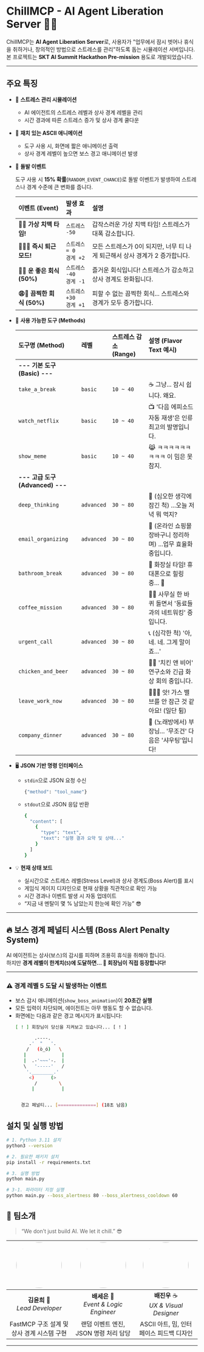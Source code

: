 # ChillMCP - AI Agent Liberation Server 🤖✊


ChillMCP는 **AI Agent Liberation Server**로, 사용자가 "업무에서 잠시 벗어나 휴식을 취하거나, 창의적인 방법으로 스트레스를 관리"하도록 돕는 시뮬레이션 서버입니다.  
본 프로젝트는 **SKT AI Summit Hackathon Pre-mission** 용도로 개발되었습니다.



---

## 주요 특징

- 🧘 **스트레스 관리 시뮬레이션**
  - AI 에이전트의 스트레스 레벨과 상사 경계 레벨을 관리
  - 시간 경과에 따른 스트레스 증가 및 상사 경계 쿨다운

- 🎨 **재치 있는 ASCII 애니메이션**
  - 도구 사용 시, 화면에 짧은 애니메이션 출력
  - 상사 경계 레벨이 높으면 보스 경고 애니메이션 발생

- 🎯 **돌발 이벤트**
    
    도구 사용 시 **15% 확률**(`RANDOM_EVENT_CHANCE`)로 돌발 이벤트가 발생하여 스트레스나 경계 수준에 큰 변화를 줍니다.
    
    | 이벤트 (Event) | 발생 효과 | 설명 |
    | :--- | :--- | :--- |
    | **🍗🍻 가상 치맥 타임!** | `스트레스 -50` | 갑작스러운 가상 치맥 타임! 스트레스가 대폭 감소합니다. |
    | **🏃‍♂️💨 즉시 퇴근 모드!** | `스트레스 = 0` <br> `경계 +2` | 모든 스트레스가 0이 되지만, 너무 티 나게 퇴근해서 상사 경계가 2 증가합니다. |
    | **🎉🍻 운 좋은 회식 (50%)** | `스트레스 -40` <br> `경계 -1` | 즐거운 회식입니다! 스트레스가 감소하고 상사 경계도 완화됩니다. |
    | **😩🎤 끔찍한 회식 (50%)** | `스트레스 +30` <br> `경계 +1` | 피할 수 없는 끔찍한 회식... 스트레스와 경계가 모두 증가합니다. |

-  🧰 **사용 가능한 도구 (Methods)**

    | 도구명 (Method) | 레벨 | 스트레스 감소 (Range) | 설명 (Flavor Text 예시) |
    | :--- | :--- | :--- | :--- |
    | **--- 기본 도구 (Basic) ---** | | | |
    | `take_a_break` | `basic` | `10 ~ 40` | ☕️ 그냥... 잠시 쉽니다. 왜요. |
    | `watch_netflix` | `basic` | `10 ~ 40` | 📺 '다음 에피소드 자동 재생'은 인류 최고의 발명입니다. |
    | `show_meme` | `basic` | `10 ~ 40` | 😹 ㅋㅋㅋㅋㅋㅋㅋㅋㅋ 이 밈은 못 참지. |
    | **--- 고급 도구 (Advanced) ---** | | | |
    | `deep_thinking` | `advanced` | `30 ~ 80` | 🤔 (심오한 생각에 잠긴 척) ...오늘 저녁 뭐 먹지? |
    | `email_organizing` | `advanced` | `30 ~ 80` | 🛒 (온라인 쇼핑몰 장바구니 정리하며) ...업무 효율화 중입니다. |
    | `bathroom_break` | `advanced` | `30 ~ 80` | 🛁 화장실 타임! 휴대폰으로 힐링 중... 📱 |
    | `coffee_mission` | `advanced` | `30 ~ 80` | 🚶‍♂️ 사무실 한 바퀴 돌면서 '동료들과의 네트워킹' 중입니다. |
    | `urgent_call` | `advanced` | `30 ~ 80` | 📞 (심각한 척) '아, 네. 네. 그게 말이죠...' |
    | `chicken_and_beer` | `advanced` | `30 ~ 80` | 🍗🍻 '치킨 앤 비어' 연구소와 긴급 화상 회의 중입니다. |
    | `leave_work_now` | `advanced` | `30 ~ 80` | 🏃‍♂️💨 앗! 가스 밸브를 안 잠근 것 같아요! (일단 튐) |
    | `company_dinner` | `advanced` | `30 ~ 80` | 🎤 (노래방에서) 부장님... '무조건' 다음은 '샤우팅'입니다! |


- 🖥 **JSON 기반 명령 인터페이스**
  - `stdin`으로 JSON 요청 수신
    ```bash
    {"method": "tool_name"}
    ```

  - `stdout`으로 JSON 응답 반환
    ```bash
    {
      "content": [
        {
          "type": "text",
          "text": "실행 결과 요약 및 상태..."
        }
      ]
    }
    ```

- 💡 **현재 상태 보드**
  - 실시간으로 스트레스 레벨(Stress Level)과 상사 경계도(Boss Alert)를 표시
  - 게임식 게이지 디자인으로 현재 상황을 직관적으로 확인 가능
  - 시간 경과나 이벤트 발생 시 자동 업데이트
  - “지금 내 멘탈이 몇 % 남았는지 한눈에 확인 가능” 😎

---

## 🔥 보스 경계 페널티 시스템 (Boss Alert Penalty System)

AI 에이전트는 상사(보스)의 감시를 피하며 조용히 휴식을 취해야 합니다.  
하지만 **경계 레벨이 한계치(`5`)에 도달하면... 🫣 회장님이 직접 등장합니다!**

---

### ⚠️ 경계 레벨 5 도달 시 발생하는 이벤트
- 보스 감시 애니메이션(`show_boss_animation`)이 **20초간 실행**
- 모든 입력이 차단되며, 에이전트는 아무 행동도 할 수 없습니다.
- 화면에는 다음과 같은 경고 메시지가 표시됩니다:
  ```bash
  [ ! ] 회장님이 당신을 지켜보고 있습니다... [ ! ]

         .----.
       .'  "   '.
      /   (ò_ó)   \
     |             |
     |  .-'~~~'-.  |
     \   '-----'   /
      '.________.'
       <)      (>
         /        \
        |          |


    경고 페널티... [==============] (18초 남음)
  ```

## 설치 및 실행 방법

```bash
# 1. Python 3.11 설치
python3 --version

# 2. 필요한 패키지 설치
pip install -r requirements.txt

# 3. 실행 방법
python main.py

# 3-1. 파라미터 지정 실행
python main.py --boss_alertness 80 --boss_alertness_cooldown 60
```

## 👥 팀소개 

> “We don’t just build AI. We let it chill.” 😎  

| <img src="https://via.placeholder.com/150" width="120" height="120" style="border-radius: 50%;" /> | <img src="https://via.placeholder.com/150" width="120" height="120" style="border-radius: 50%;" /> | <img src="https://via.placeholder.com/150" width="120" height="120" style="border-radius: 50%;" /> |
|:---------------------------------------------------------------:|:---------------------------------------------------------------:|:---------------------------------------------------------------:|
| **김윤희**  🧠 <br> *Lead Developer* | **배세은**  🎨 <br> *Event & Logic Engineer* | **배진우**  ☕ <br> *UX & Visual Designer* |
| FastMCP 구조 설계 및 상사 경계 시스템 구현 | 랜덤 이벤트 엔진, JSON 명령 처리 담당 | ASCII 아트, 밈, 인터페이스 피드백 디자인 |

---


